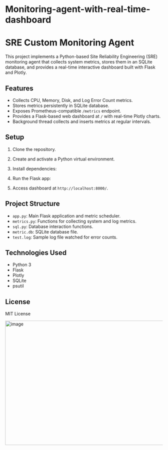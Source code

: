 # Monitoring-agent-with-real-time-dashboard

# SRE Custom Monitoring Agent

This project implements a Python-based Site Reliability Engineering (SRE) monitoring agent that collects system metrics, stores them in an SQLite database, and provides a real-time interactive dashboard built with Flask and Plotly.

## Features

- Collects CPU, Memory, Disk, and Log Error Count metrics.
- Stores metrics persistently in SQLite database.
- Exposes Prometheus-compatible `/metrics` endpoint.
- Provides a Flask-based web dashboard at `/` with real-time Plotly charts.
- Background thread collects and inserts metrics at regular intervals.

## Setup

1. Clone the repository.
2. Create and activate a Python virtual environment.
3. Install dependencies:
4. Run the Flask app:

5. Access dashboard at `http://localhost:8000/`.

## Project Structure

- `app.py`: Main Flask application and metric scheduler.
- `metrics.py`: Functions for collecting system and log metrics.
- `sql.py`: Database interaction functions.
- `metric.db`: SQLite database file.
- `test.log`: Sample log file watched for error counts.

## Technologies Used

- Python 3
- Flask
- Plotly
- SQLite
- psutil

## License

MIT License


<img width="946" height="398" alt="image" src="https://github.com/user-attachments/assets/b2e37050-90e1-4294-9b21-1b57286aa1fc" />




